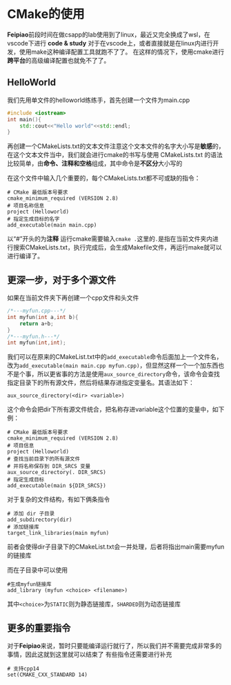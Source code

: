 # CMake的使用

**Feipiao**前段时间在做csapp的lab使用到了linux，最近又完全换成了wsl，在vscode下进行 **code & study**
对于在vscode上，或者直接就是在linux内进行开发，使用make这种编译配置工具就跑不了了。
在这样的情况下，使用cmake进行**跨平台**的高级编译配置也就免不了了。

## HelloWorld
我们先用单文件的helloworld练练手，首先创建一个文件为main.cpp
```C++
#include <iostream>
int main(){
    std::cout<<"Hello world"<<std::endl;
}
```
再创建一个CMakeLists.txt的文本文件注意这个文本文件的名字大小写是**敏感**的，在这个文本文件当中，我们就会进行cmake的书写与使用
CMakeLists.txt 的语法比较简单，由**命令、注释和空格**组成，其中命令是**不区分**大小写的

在这个文件中输入几个重要的，每个CMakeLists.txt都不可或缺的指令：
```
# CMake 最低版本号要求
cmake_minimum_required (VERSION 2.8)
# 项目名称信息
project (Helloworld)
# 指定生成目标的名字
add_executable(main main.cpp)
```

以“#”开头的为**注释**
运行cmake需要输入`cmake .`这里的`.`是指在当前文件夹内进行搜索CMakeLists.txt，执行完成后，会生成Makefile文件，再运行make就可以进行编译了。

## 更深一步，对于多个源文件
如果在当前文件夹下再创建一个cpp文件和头文件
```C++
/*---myfun.cpp---*/
int myfun(int a,int b){
    return a+b;
}
/*---myfun.h---*/
int myfun(int,int);
```
我们可以在原来的CMakeList.txt中的`add_executable`命令后面加上一个文件名，改为`add_executable(main main.cpp myfun.cpp)`，但显然这样一个一个加东西也不是个事，所以更省事的方法是使用`aux_source_directory`命令，该命令会查找指定目录下的所有源文件，然后将结果存进指定变量名。其语法如下：
```
aux_source_directory(<dir> <variable>)
```
这个命令会把dir下所有源文件统合，把名称存进variable这个位置的变量中，如下例：
```
# CMake 最低版本号要求
cmake_minimum_required (VERSION 2.8)
# 项目信息
project (Helloworld)
# 查找当前目录下的所有源文件
# 并将名称保存到 DIR_SRCS 变量
aux_source_directory(. DIR_SRCS)
# 指定生成目标
add_executable(main ${DIR_SRCS})
```

对于复杂的文件结构，有如下俩条指令
```
# 添加 dir 子目录
add_subdirectory(dir)
# 添加链接库
target_link_libraries(main myfun)
```
前者会使得dir子目录下的CMakeList.txt会一并处理，后者将指出main需要myfun的链接库

而在子目录中可以使用
```
#生成myfun链接库
add_library (myfun <choice> <filename>)
```
其中`<choice>`为`STATIC`则为静态链接库，`SHARDED`则为动态链接库

## 更多的重要指令
对于**Feipiao**来说，暂时只要能编译运行就行了，所以我们并不需要完成非常多的事情，因此这就到这里就可以结束了
有些指令还需要进行补充
```
# 支持cpp14
set(CMAKE_CXX_STANDARD 14)

```